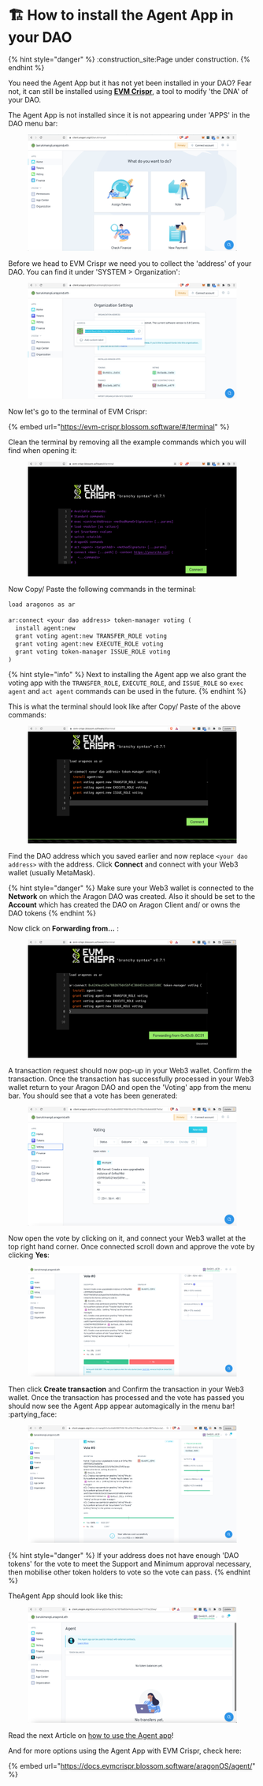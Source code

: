 # 🏗 How to install the Agent App in your DAO

{% hint style="danger" %}
:construction\_site:Page under construction.
{% endhint %}

You need the Agent App but it has not yet been installed in your DAO? Fear not, it can still be installed using [**EVM Crispr**](https://evm-crispr.blossom.software/#/), a tool to modify 'the DNA' of your DAO.



The Agent App is not installed since it is not appearing under 'APPS' in the DAO menu bar:

<figure><img src="../../../../../.gitbook/assets/agent 1.png" alt=""><figcaption></figcaption></figure>



Before we head to EVM Crispr we need you to collect the 'address' of your DAO. You can find it under 'SYSTEM > Organization':&#x20;

<figure><img src="../../../../../.gitbook/assets/agent 2.png" alt=""><figcaption></figcaption></figure>



Now let's go to the terminal of EVM Crispr:

{% embed url="https://evm-crispr.blossom.software/#/terminal" %}

Clean the terminal by removing all the example commands which you will find when opening it:

<figure><img src="../../../../../.gitbook/assets/agent 3.png" alt=""><figcaption></figcaption></figure>

Now Copy/ Paste the following commands in the terminal:

```
load aragonos as ar
  
ar:connect <your dao address> token-manager voting (
  install agent:new
  grant voting agent:new TRANSFER_ROLE voting
  grant voting agent:new EXECUTE_ROLE voting
  grant voting token-manager ISSUE_ROLE voting
)
```

{% hint style="info" %}
Next to installing the Agent app we also grant the voting app with the `TRANSFER_ROLE`, `EXECUTE_ROLE`, and `ISSUE_ROLE` so `exec agent` and `act agent` commands can be used in the future.
{% endhint %}



This is what the terminal should look like after Copy/ Paste of the above commands:

<figure><img src="../../../../../.gitbook/assets/agent 4.png" alt=""><figcaption></figcaption></figure>

Find the DAO address which you saved earlier and now replace `<your dao address>` with the address. Click **Connect** and connect with your Web3 wallet (usually MetaMask).

{% hint style="danger" %}
Make sure your Web3 wallet is connected to the **Network** on which the Aragon DAO was created. Also it should be set to the **Account** which has created the DAO on Aragon Client and/ or owns the DAO tokens
{% endhint %}



Now click on **Forwarding from...** :

<figure><img src="../../../../../.gitbook/assets/agent 5.png" alt=""><figcaption></figcaption></figure>

A transaction request should now pop-up in your Web3 wallet. Confirm the transaction. Once the transaction has successfully processed in your Web3 wallet return to your Aragon DAO and open the 'Voting' app from the menu bar. You should see that a vote has been generated:

<figure><img src="../../../../../.gitbook/assets/agent 6.png" alt=""><figcaption></figcaption></figure>

Now open the vote by clicking on it, and connect your Web3 wallet at the top right hand corner. Once connected scroll down and approve the vote by clicking **Yes**:

<figure><img src="../../../../../.gitbook/assets/agent 7 (1).png" alt=""><figcaption></figcaption></figure>

Then click **Create transaction** and Confirm the transaction in your Web3 wallet. Once the transaction has processed and the vote has passed you should now see the Agent App appear automagically in the menu bar! :partying\_face:

<figure><img src="../../../../../.gitbook/assets/agent 8.png" alt=""><figcaption></figcaption></figure>

{% hint style="danger" %}
If your address does not have enough 'DAO tokens' for the vote to meet the Support and Minimum approval necessary, then mobilise other token holders to vote so the vote can pass.&#x20;
{% endhint %}



TheAgent App should look like this:

<figure><img src="../../../../../.gitbook/assets/agent 9.png" alt=""><figcaption></figcaption></figure>

Read the next Article on [how to use the Agent app](using-agent-with-frame.md)!

And for more options using the Agent App with EVM Crispr, check here:&#x20;

{% embed url="https://docs.evmcrispr.blossom.software/aragonOS/agent/" %}
